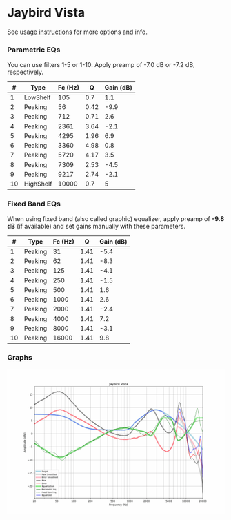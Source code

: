 # Jaybird Vista
See [usage instructions](https://github.com/jaakkopasanen/AutoEq#usage) for more options and info.

### Parametric EQs
You can use filters 1-5 or 1-10. Apply preamp of -7.0 dB or -7.2 dB, respectively.

|   # | Type      |   Fc (Hz) |    Q |   Gain (dB) |
|-----|-----------|-----------|------|-------------|
|   1 | LowShelf  |       105 | 0.7  |         1.1 |
|   2 | Peaking   |        56 | 0.42 |        -9.9 |
|   3 | Peaking   |       712 | 0.71 |         2.6 |
|   4 | Peaking   |      2361 | 3.64 |        -2.1 |
|   5 | Peaking   |      4295 | 1.96 |         6.9 |
|   6 | Peaking   |      3360 | 4.98 |         0.8 |
|   7 | Peaking   |      5720 | 4.17 |         3.5 |
|   8 | Peaking   |      7309 | 2.53 |        -4.5 |
|   9 | Peaking   |      9217 | 2.74 |        -2.1 |
|  10 | HighShelf |     10000 | 0.7  |         5   |

### Fixed Band EQs
When using fixed band (also called graphic) equalizer, apply preamp of **-9.8 dB** (if available) and set gains manually with these parameters.

|   # | Type    |   Fc (Hz) |    Q |   Gain (dB) |
|-----|---------|-----------|------|-------------|
|   1 | Peaking |        31 | 1.41 |        -5.4 |
|   2 | Peaking |        62 | 1.41 |        -8.3 |
|   3 | Peaking |       125 | 1.41 |        -4.1 |
|   4 | Peaking |       250 | 1.41 |        -1.5 |
|   5 | Peaking |       500 | 1.41 |         1.6 |
|   6 | Peaking |      1000 | 1.41 |         2.6 |
|   7 | Peaking |      2000 | 1.41 |        -2.4 |
|   8 | Peaking |      4000 | 1.41 |         7.2 |
|   9 | Peaking |      8000 | 1.41 |        -3.1 |
|  10 | Peaking |     16000 | 1.41 |         9.8 |

### Graphs
![](./Jaybird%20Vista.png)
